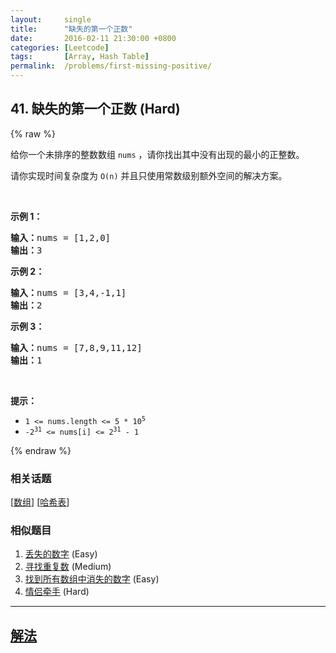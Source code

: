 ```yaml
---
layout:     single
title:      "缺失的第一个正数"
date:       2016-02-11 21:30:00 +0800
categories: [Leetcode]
tags:       [Array, Hash Table]
permalink:  /problems/first-missing-positive/
---
```


## 41. 缺失的第一个正数 (Hard)

{% raw %}

<p>给你一个未排序的整数数组 <code>nums</code> ，请你找出其中没有出现的最小的正整数。</p>
请你实现时间复杂度为 <code>O(n)</code> 并且只使用常数级别额外空间的解决方案。

<p> </p>

<p><strong>示例 1：</strong></p>

<pre>
<strong>输入：</strong>nums = [1,2,0]
<strong>输出：</strong>3
</pre>

<p><strong>示例 2：</strong></p>

<pre>
<strong>输入：</strong>nums = [3,4,-1,1]
<strong>输出：</strong>2
</pre>

<p><strong>示例 3：</strong></p>

<pre>
<strong>输入：</strong>nums = [7,8,9,11,12]
<strong>输出：</strong>1
</pre>

<p> </p>

<p><strong>提示：</strong></p>

<ul>
	<li><code>1 <= nums.length <= 5 * 10<sup>5</sup></code></li>
	<li><code>-2<sup>31</sup> <= nums[i] <= 2<sup>31</sup> - 1</code></li>
</ul>

{% endraw %}

### 相关话题
  [[数组](https://github.com/awesee/leetcode/tree/main/tag/array/README.md)]
  [[哈希表](https://github.com/awesee/leetcode/tree/main/tag/hash-table/README.md)]

### 相似题目
  1. [丢失的数字](/problems/missing-number) (Easy)
  1. [寻找重复数](/problems/find-the-duplicate-number) (Medium)
  1. [找到所有数组中消失的数字](/problems/find-all-numbers-disappeared-in-an-array) (Easy)
  1. [情侣牵手](/problems/couples-holding-hands) (Hard)

---

## [解法](https://github.com/awesee/leetcode/tree/main/problems/first-missing-positive)
